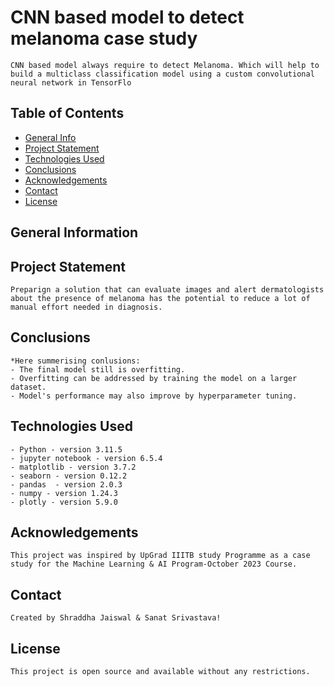 # CNN based model to detect melanoma case study
    CNN based model always require to detect Melanoma. Which will help to build a multiclass classification model using a custom convolutional neural network in TensorFlo
## Table of Contents
* [General Info](#general-information)
* [Project Statement](#project-statement)
* [Technologies Used](#technologies-used)
* [Conclusions](#conclusions)
* [Acknowledgements](#acknowledgements)
* [Contact](#contact)
* [License](#license)


## General Information
    


## Project Statement
    Preparign a solution that can evaluate images and alert dermatologists about the presence of melanoma has the potential to reduce a lot of manual effort needed in diagnosis.



## Conclusions
    *Here summerising conlusions:
    - The final model still is overfitting.
    - Overfitting can be addressed by training the model on a larger dataset.
    - Model's performance may also improve by hyperparameter tuning.
            

## Technologies Used
    - Python - version 3.11.5
    - jupyter notebook - version 6.5.4
    - matplotlib - version 3.7.2
    - seaborn - version 0.12.2
    - pandas  - version 2.0.3
    - numpy - version 1.24.3
    - plotly - version 5.9.0


## Acknowledgements
    This project was inspired by UpGrad IIITB study Programme as a case study for the Machine Learning & AI Program-October 2023 Course.


## Contact
    Created by Shraddha Jaiswal & Sanat Srivastava!


## License
    This project is open source and available without any restrictions.
